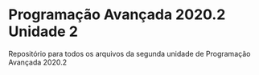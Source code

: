 # Programação Avançada 2020.2 Unidade 2

Repositório para todos os arquivos da segunda unidade de Programação Avançada 2020.2

